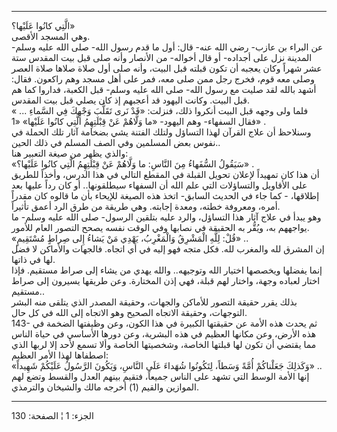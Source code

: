 ------------------------------------------------------------------------

الَّتِي كانُوا عَلَيْها؟»  
وهي المسجد الأقصى.  
عن البراء بن عازب- رضي الله عنه- قال: أول ما قدم رسول الله- صلى الله
عليه وسلم- المدينة نزل على أجداده- أو قال أخواله- من الأنصار وأنه صلى
قبل بيت المقدس ستة عشر شهراً وكان يعجبه أن تكون قبلته قبل البيت، وأنه صلى
أول صلاة صلاها صلاة العصر وصلى معه قوم، فخرج رجل ممن صلى معه، فمر على
أهل مسجد وهم راكعون. فقال: أشهد بالله لقد صليت مع رسول الله- صلى الله
عليه وسلم- قبل الكعبة، فداروا كما هم قبل البيت. وكانت اليهود قد أعجبهم
إذ كان يصلي قبل بيت المقدس.  
فلما ولى وجهه قبل البيت أنكروا ذلك، فنزلت: «قَدْ نَرى تَقَلُّبَ وَجْهِكَ فِي السَّماءِ
... » فقال السفهاء- وهم اليهود- «ما وَلَّاهُمْ عَنْ قِبْلَتِهِمُ الَّتِي كانُوا عَلَيْها»
«1» .  
وسنلاحظ أن علاج القرآن لهذا التساؤل ولتلك الفتنة يشي بضخامة آثار تلك
الحملة في نفوس بعض المسلمين وفي الصف المسلم في ذلك الحين..  
والذي يظهر من صيغة التعبير هنا:  
«سَيَقُولُ السُّفَهاءُ مِنَ النَّاسِ: ما وَلَّاهُمْ عَنْ قِبْلَتِهِمُ الَّتِي كانُوا عَلَيْها؟» .  
أن هذا كان تمهيداً لإعلان تحويل القبلة في المقطع التالي في هذا الدرس،
وأخذاً للطريق على الأقاويل والتساؤلات التي علم الله أن السفهاء
سيطلقونها.. أو كان رداً عليها بعد إطلاقها، - كما جاء في الحديث السابق-
اتخذ هذه الصيغة للإيحاء بأن ما قالوه كان مقدراً أمره، ومعروفة خطته، ومعدة
إجابته. وهي طريقة من طرق الرد أعمق تأثيراً.  
وهو يبدأ في علاج آثار هذا التساؤل، والرد عليه بتلقين الرسول- صلى الله
عليه وسلم- ما يواجههم به، ويُقُّر به الحقيقة في نصابها وفي الوقت نفسه يصحح
التصور العام للأمور.  
«قُلْ: لِلَّهِ الْمَشْرِقُ وَالْمَغْرِبُ، يَهْدِي مَنْ يَشاءُ إِلى صِراطٍ مُسْتَقِيمٍ» ..  
إن المشرق لله والمغرب لله. فكل متجه فهو إليه في أي اتجاه. فالجهات
والأماكن لا فضل لها في ذاتها.  
إنما يفضلها ويخصصها اختيار الله وتوجيهه.. والله يهدي من يشاء إلى صراط
مستقيم. فإذا اختار لعباده وجهة، واختار لهم قبلة، فهي إذن المختارة. وعن
طريقها يسيرون إلى صراط مستقيم..  
بذلك يقرر حقيقة التصور للأماكن والجهات، وحقيقة المصدر الذي يتلقى منه
البشر التوجهات، وحقيقة الاتجاه الصحيح وهو الاتجاه إلى الله في كل حال.  
143- ثم يحدث هذه الأمة عن حقيقتها الكبيرة في هذا الكون، وعن وظيفتها
الضخمة في هذه الأرض، وعن مكانها العظيم في هذه البشرية، وعن دورها الأساسي
في حياة الناس مما يقتضي أن تكون لها قبلتها الخاصة، وشخصيتها الخاصة وألا
تسمع لأحد إلا لربها الذي اصطفاها لهذا الأمر العظيم:  
«وَكَذلِكَ جَعَلْناكُمْ أُمَّةً وَسَطاً، لِتَكُونُوا شُهَداءَ عَلَى النَّاسِ، وَيَكُونَ الرَّسُولُ عَلَيْكُمْ
شَهِيداً» ..  
إنها الأمة الوسط التي تشهد على الناس جميعاً، فتقيم بينهم العدل والقسط
وتضع لهم الموازين والقيم (1) أخرجه مالك والشيخان والترمذي.

------------------------------------------------------------------------

الجزء: 1 ¦ الصفحة: 130
